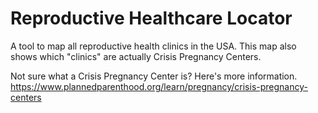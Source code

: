 # Reproductive Healthcare Locator

A tool to map all reproductive health clinics in the USA. 
This map also shows which "clinics" are actually Crisis Pregnancy Centers. 

Not sure what a Crisis Pregnancy Center is? Here's more information. 
https://www.plannedparenthood.org/learn/pregnancy/crisis-pregnancy-centers

